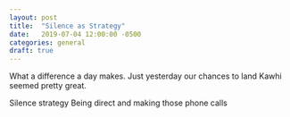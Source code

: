```yaml
---
layout: post
title:  "Silence as Strategy"
date:   2019-07-04 12:00:00 -0500
categories: general
draft: true
---
```


What a difference a day makes. Just yesterday our chances to land Kawhi seemed pretty great. 

Silence strategy
Being direct and making those phone calls
